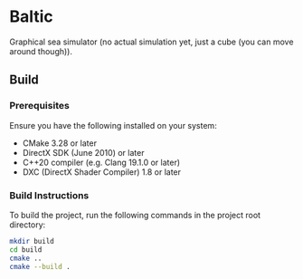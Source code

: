 # Baltic
 
Graphical sea simulator (no actual simulation yet, just a cube (you can move around though)).

## Build

### Prerequisites

Ensure you have the following installed on your system:

- CMake 3.28 or later
- DirectX SDK (June 2010) or later
- C++20 compiler (e.g. Clang 19.1.0 or later)
- DXC (DirectX Shader Compiler) 1.8 or later

### Build Instructions

To build the project, run the following commands in the project root directory:

```bash
mkdir build
cd build
cmake ..
cmake --build .
```
